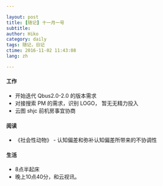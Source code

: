 ```yaml
---

layout: post  
title: [随记] 十一月一号  
subtitle:   
author: Hiko  
category: daily
tags: 随记，日记  
ctime: 2016-11-02 11:43:08  
lang: zh  

---
```



#### 工作

 - 开始迭代 Qbus2.0-2.0 的版本需求
 - 对接搜索 PM 的需求，识别 LOGO， 暂无无精力投入
 - 云图 shjc 前机房事宜协商

#### 阅读

 - 《社会性动物》 - 认知偏差和弥补认知偏差所带来的不协调性

#### 生活

 - 8点半起床
 - 晚上10点40分，和云视讯。